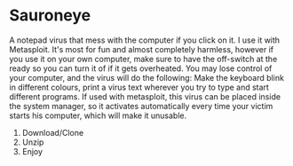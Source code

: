 # Sauroneye
A notepad virus that mess with the computer if you click on it. I use it with Metasploit. It's most for fun and almost completely harmless, however if you use it on your own computer, make sure to have the off-switch at the ready so you can turn it of if it gets overheated. You may lose control of your computer, and the virus will do the following: Make the keyboard blink in different colours, print a virus text wherever you try to type and start different programs. If used with metasploit, this virus can be placed inside the system manager, so it activates automatically every time your victim starts his computer, which will make it unusable.

1. Download/Clone
2. Unzip
3. Enjoy
